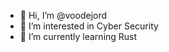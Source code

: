 - 👋 Hi, I’m @voodejord
- 👀 I’m interested in Cyber Security
- 🌱 I’m currently learning Rust


<!---
voodejord/voodejord is a ✨ special ✨ repository because its `README.md` (this file) appears on your GitHub profile.
You can click the Preview link to take a look at your changes.
--->
